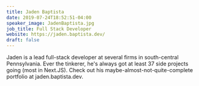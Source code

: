```yaml
---
title: Jaden Baptista
date: 2019-07-24T18:52:51-04:00
speaker_image: JadenBaptista.jpg
job_title: Full Stack Developer
website: https://jaden.baptista.dev/
draft: false
---
```


Jaden is a lead full-stack developer at several firms in south-central Pennsylvania. Ever the tinkerer, he's always got at least 37 side projects going (most in Next.JS). Check out his maybe-almost-not-quite-complete portfolio at jaden.baptista.dev.
